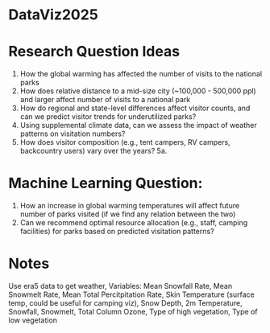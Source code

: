# DataViz2025

# Research Question Ideas
1. How the global warming has affected the number of visits to the national parks
2. How does relative distance to a mid-size city (~100,000 - 500,000 ppl) and larger affect number of visits to a national park
3. How do regional and state-level differences affect visitor counts, and can we predict visitor trends for underutilized parks?
4. Using supplemental climate data, can we assess the impact of weather patterns on visitation numbers?
5. How does visitor composition (e.g., tent campers, RV campers, backcountry users) vary over the years?
  5a.  

# Machine Learning Question:
1. How an increase in global warming temperatures will affect future number of parks visited (if we find any relation between the two)
2. Can we recommend optimal resource allocation (e.g., staff, camping facilities) for parks based on predicted visitation patterns?

# Notes

Use era5 data to get weather, 
  Variables: Mean Snowfall Rate,
             Mean Snowmelt Rate,
             Mean Total Percitpitation Rate,
             Skin Temperature (surface temp, could be useful for camping viz),
             Snow Depth,
             2m Temperature,
             Snowfall,
             Snowmelt,
             Total Column Ozone,
             Type of high vegetation,
             Type of low vegetation

